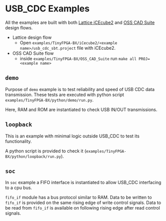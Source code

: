 # USB_CDC Examples

All the examples are built with both [Lattice iCEcube2](https://www.latticesemi.com/iCEcube2) and [OSS CAD Suite](https://github.com/YosysHQ/oss-cad-suite-build) design flows.

* Lattice design flow
	* Open `examples/TinyFPGA-BX/iCecube2/<example name>/usb_cdc_sbt.project` file with iCEcube2.
* OSS CAD Suite flow
	* inside `examples/TinyFPGA-BX/OSS_CAD_Suite` run `make all PROJ=<example name>`

## `demo`
Purpose of `demo` example is to test reliability and speed of USB CDC data transmission.
These tests are executed with python script `examples/TinyFPGA-BX/python/demo/run.py`.

Here, RAM and ROM are instantiated to check USB IN/OUT transmissions.

## `loopback`
This is an example with minimal logic outside USB_CDC to test its functionality.

A python script is provided to check it (`examples/TinyFPGA-BX/python/loopback/run.py`).

## `soc`
In `soc` example a FIFO interface is instantiated to allow USB_CDC interfacing to a cpu bus.

`fifo_if` module has a bus protocol similar to RAM. Data to be written to `fifo_if` is provided on the same rising edge of write control signals. Data to be read from `fifo_if` is available on following rising edge after read control signals.


